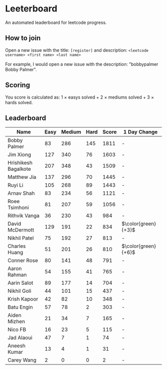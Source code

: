 # Leeterboard

An automated leaderboard for leetcode progress.

## How to join

Open a new issue with the title: `[register]` and description:
`<leetcode username> <first name> <last name>`

For example, I would open a new issue with the description: "bobbypalmer Bobby Palmer".

## Scoring

You score is calculated as:
1 $\times$ easys solved + 2 $\times$ mediums solved + 3 $\times$ hards solved.

## Leaderboard
| Name | Easy | Medium | Hard | Score | 1 Day Change |
| --- | --- | --- | --- | --- | --- |
| Bobby Palmer | 83 | 286 | 145 | 1811 | - |
| Jim Xiong | 127 | 340 | 76 | 1603 | - |
| Hrishikesh Bagalkote | 207 | 348 | 43 | 1509 | - |
| Matthew Jia | 137 | 296 | 70 | 1445 | - |
| Ruyi Li | 105 | 268 | 89 | 1443 | - |
| Arnav Shah | 83 | 234 | 56 | 1121 | - |
| Roee Tsimhoni | 81 | 207 | 59 | 1056 | - |
| Rithvik Vanga | 36 | 230 | 43 | 984 | - |
| David McDermott | 129 | 191 | 22 | 834 | $\color{green}{+3}$ |
| Nikhil Patel | 75 | 192 | 27 | 813 | - |
| Charles Huang | 51 | 201 | 26 | 810 | $\color{green}{+6}$ |
| Conner Rose | 80 | 141 | 48 | 791 | - |
| Aaron Rahman | 54 | 155 | 41 | 765 | - |
| Aarin Salot | 89 | 177 | 14 | 704 | - |
| Nikhil Goli | 44 | 101 | 15 | 437 | - |
| Krish Kapoor | 42 | 82 | 10 | 348 | - |
| Batu Engin | 57 | 78 | 2 | 303 | - |
| Aiden Mizhen | 21 | 34 | 7 | 165 | - |
| Nico FB | 16 | 23 | 5 | 115 | - |
| Jad Alaoui | 47 | 7 | 1 | 74 | - |
| Aneesh Kumar | 13 | 4 | 1 | 31 | - |
| Carey Wang | 2 | 0 | 0 | 2 | - |
